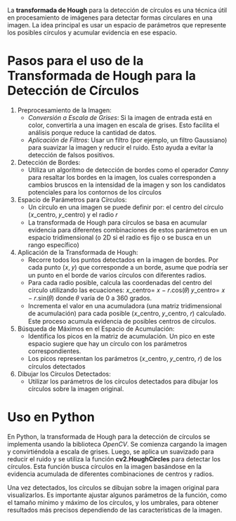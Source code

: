 La **transformada de Hough** para la detección de círculos es una técnica útil en procesamiento de imágenes para detectar formas circulares en una imagen. 
La idea principal es usar un espacio de parámetros que represente los posibles círculos y acumular evidencia en ese espacio. 

# Pasos para el uso de la Transformada de Hough para la Detección de Círculos
1. Preprocesamiento de la Imagen:
    - *Conversión a Escala de Grises*: Si la imagen de entrada está en color, convertirla a una imagen en escala de grises. Esto facilita el análisis porque reduce la cantidad de datos.
    - *Aplicación de Filtros*: Usar un filtro (por ejemplo, un filtro Gaussiano) para suavizar la imagen y reducir el ruido. Esto ayuda a evitar la detección de falsos positivos.
2. Detección de Bordes:
    - Utiliza un algoritmo de detección de bordes como el operador *Canny* para resaltar los bordes en la imagen, los cuales corresponden a cambios bruscos en la intensidad de la imagen y son los candidatos potenciales para los contornos de los círculos
3. Espacio de Parámetros para Círculos:
    - Un círculo en una imagen se puede definir por: el centro del círculo (𝑥_centro, 𝑦_centro) y el radio 𝑟
    - La transformada de Hough para círculos se basa en acumular evidencia para diferentes combinaciones de estos parámetros en un espacio tridimensional (o 2D si el radio es fijo o se busca en un rango específico)
4. Aplicación de la Transformada de Hough:
    - Recorre todos los puntos detectados en la imagen de bordes. Por cada punto (𝑥, 𝑦) que corresponde a un borde, asume que podría ser un punto en el borde de varios círculos con diferentes radios.
    - Para cada radio posible, calcula las coordenadas del centro del círculo utilizando las ecuaciones:
        𝑥_centro= 𝑥 − 𝑟.cos(𝜃)
        𝑦_centro= 𝑥 − 𝑟.sin(𝜃)
    donde 𝜃 varía de 0 a 360 grados.
    - Incrementa el valor en una acumuladora (una matriz tridimensional de acumulación) para cada posible (𝑥_centro, 𝑦_centro, 𝑟) calculado. Este proceso acumula evidencia de posibles centros de círculos.
5. Búsqueda de Máximos en el Espacio de Acumulación:
    - Identifica los picos en la matriz de acumulación. Un pico en este espacio sugiere que hay un círculo con los parámetros correspondientes.
    - Los picos representan los parámetros (𝑥_centro, 𝑦_centro, 𝑟) de los círculos detectados
6. Dibujar los Círculos Detectados:
    - Utilizar los parámetros de los círculos detectados para dibujar los círculos sobre la imagen original.

# Uso en Python
En Python, la transformada de Hough para la detección de círculos se implementa usando la biblioteca *OpenCV*. Se comienza cargando la imagen y convirtiéndola a escala de grises. Luego, se aplica un suavizado para reducir el ruido y se utiliza la función **cv2.HoughCircles** para detectar los círculos. Esta función busca círculos en la imagen basándose en la evidencia acumulada de diferentes combinaciones de centros y radios.

Una vez detectados, los círculos se dibujan sobre la imagen original para visualizarlos. Es importante ajustar algunos parámetros de la función, como el tamaño mínimo y máximo de los círculos, y los umbrales, para obtener resultados más precisos dependiendo de las características de la imagen.